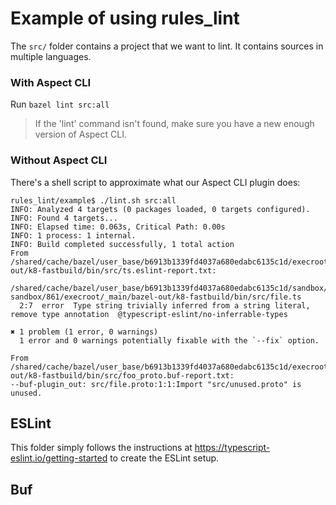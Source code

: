 # Example of using rules_lint

The `src/` folder contains a project that we want to lint.
It contains sources in multiple languages.

### With Aspect CLI

Run `bazel lint src:all`

> If the 'lint' command isn't found, make sure you have a new enough version of Aspect CLI.

### Without Aspect CLI

There's a shell script to approximate what our Aspect CLI plugin does:

```
rules_lint/example$ ./lint.sh src:all
INFO: Analyzed 4 targets (0 packages loaded, 0 targets configured).
INFO: Found 4 targets...
INFO: Elapsed time: 0.063s, Critical Path: 0.00s
INFO: 1 process: 1 internal.
INFO: Build completed successfully, 1 total action
From /shared/cache/bazel/user_base/b6913b1339fd4037a680edabc6135c1d/execroot/_main/bazel-out/k8-fastbuild/bin/src/ts.eslint-report.txt:

/shared/cache/bazel/user_base/b6913b1339fd4037a680edabc6135c1d/sandbox/linux-sandbox/861/execroot/_main/bazel-out/k8-fastbuild/bin/src/file.ts
  2:7  error  Type string trivially inferred from a string literal, remove type annotation  @typescript-eslint/no-inferrable-types

✖ 1 problem (1 error, 0 warnings)
  1 error and 0 warnings potentially fixable with the `--fix` option.

From /shared/cache/bazel/user_base/b6913b1339fd4037a680edabc6135c1d/execroot/_main/bazel-out/k8-fastbuild/bin/src/foo_proto.buf-report.txt:
--buf-plugin_out: src/file.proto:1:1:Import "src/unused.proto" is unused.

```

## ESLint

This folder simply follows the instructions at https://typescript-eslint.io/getting-started
to create the ESLint setup.

## Buf
